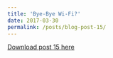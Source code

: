 ```yaml
---
title: 'Bye-Bye Wi-Fi?'
date: 2017-03-30
permalink: /posts/blog-post-15/
---
```


<a href = "http://chengguo2000.github.io/files/Blog-Posts/3_-_Bye-Bye_Wi-Fi.pdf">Download post 15 here</a>